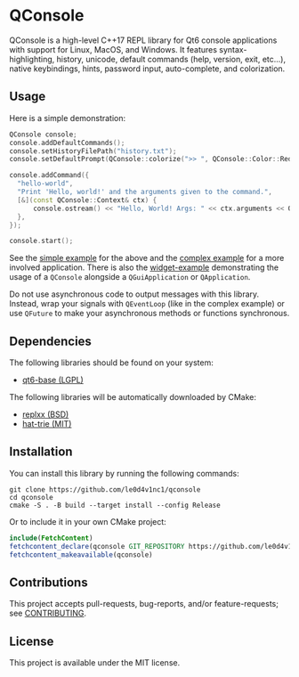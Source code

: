 # QConsole

QConsole is a high-level C++17 REPL library for Qt6 console applications with support for Linux, MacOS, and Windows. It features syntax-highlighting, history, unicode, default commands (help, version, exit, etc...), native keybindings, hints, password input, auto-complete, and colorization.

## Usage

Here is a simple demonstration:

```cpp
QConsole console;
console.addDefaultCommands();
console.setHistoryFilePath("history.txt");
console.setDefaultPrompt(QConsole::colorize(">> ", QConsole::Color::Red, QConsole::Style::Bold));

console.addCommand({
  "hello-world",
  "Print 'Hello, world!' and the arguments given to the command.",
  [&](const QConsole::Context& ctx) {
      console.ostream() << "Hello, World! Args: " << ctx.arguments << Qt::endl;
  },
});

console.start();
```

See the [simple example](./examples/example-simple) for the above and the [complex example](./examples/example-complex) for a more involved application. There is also the [widget-example](./examples/example-widgets) demonstrating the usage of a `QConsole` alongside a `QGuiApplication` or `QApplication`.

Do not use asynchronous code to output messages with this library. Instead, wrap your signals with `QEventLoop` (like in the complex example) or use `QFuture` to make your asynchronous methods or functions synchronous.

## Dependencies

The following libraries should be found on your system:

- [qt6-base (LGPL)](https://code.qt.io/cgit/qt/qtbase.git/)

The following libraries will be automatically downloaded by CMake:

- [replxx (BSD)](https://github.com/AmokHuginnsson/replxx)
- [hat-trie (MIT)](https://github.com/Tessil/hat-trie.git)

## Installation

You can install this library by running the following commands:

```shell
git clone https://github.com/le0d4v1nc1/qconsole
cd qconsole
cmake -S . -B build --target install --config Release
```

Or to include it in your own CMake project:

```cmake
include(FetchContent)
fetchcontent_declare(qconsole GIT_REPOSITORY https://github.com/le0d4v1nc1/qconsole/ GIT_TAG 2.0.3)
fetchcontent_makeavailable(qconsole)
```

## Contributions

This project accepts pull-requests, bug-reports, and/or feature-requests; see [CONTRIBUTING](./CONTRIBUTING.md).

## License

This project is available under the MIT license.
